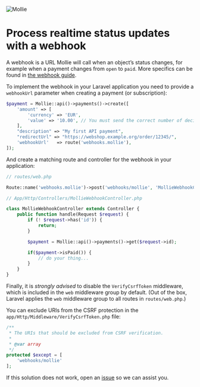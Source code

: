 ![Mollie](https://www.mollie.nl/files/Mollie-Logo-Style-Small.png)

# Process realtime status updates with a webhook
A webhook is a URL Mollie will call when an object’s status changes, for example when a payment changes from `open` to `paid`. More specifics can be found in [the webhook guide](https://docs.mollie.com/guides/webhooks).

To implement the webhook in your Laravel application you need to provide a `webhookUrl` parameter when creating a payment (or subscription):

```php
$payment = Mollie::api()->payments()->create([
    'amount' => [
        'currency' => 'EUR',
        'value' => '10.00', // You must send the correct number of decimals, thus we enforce the use of strings
    ],
    "description" => "My first API payment",
    "redirectUrl" => "https://webshop.example.org/order/12345/",
    'webhookUrl'   => route('webhooks.mollie'),
]);
```

And create a matching route and controller for the webhook in your application:

```php
// routes/web.php

Route::name('webhooks.mollie')->post('webhooks/mollie', 'MollieWebhookController@handle');
```

```php
// App/Http/Controllers/MollieWebhookController.php

class MollieWebhookController extends Controller {
    public function handle(Request $request) {
        if (! $request->has('id')) {
            return;
        }

        $payment = Mollie::api()->payments()->get($request->id);

        if($payment->isPaid()) {
            // do your thing...
        }
    }
}
```

Finally, it is _strongly advised_ to disable the `VerifyCsrfToken` middleware, which is included in the `web` middleware group by default. (Out of the box, Laravel applies the `web` middleware group to all routes in `routes/web.php`.)

You can exclude URIs from the CSRF protection in the `app/Http/Middleware/VerifyCsrfToken.php` file:

```php
/**
 * The URIs that should be excluded from CSRF verification.
 *
 * @var array
 */
protected $except = [
    'webhooks/mollie'
];
```

If this solution does not work, open an [issue](https://github.com/mollie/laravel-mollie/issues) so we can assist you.
